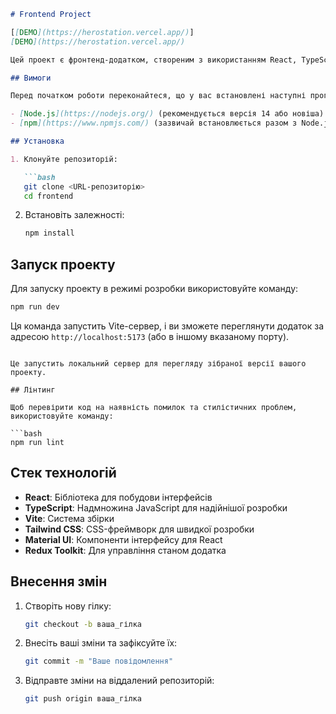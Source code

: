 
```markdown
# Frontend Project

[[DEMO](https://herostation.vercel.app/)]
[DEMO](https://herostation.vercel.app/)

Цей проект є фронтенд-додатком, створеним з використанням React, TypeScript, Vite, Tailwind CSS та Material UI.

## Вимоги

Перед початком роботи переконайтеся, що у вас встановлені наступні програми:

- [Node.js](https://nodejs.org/) (рекомендується версія 14 або новіша)
- [npm](https://www.npmjs.com/) (зазвичай встановлюється разом з Node.js)

## Установка

1. Клонуйте репозиторій:

   ```bash
   git clone <URL-репозиторію>
   cd frontend
   ```

2. Встановіть залежності:

   ```bash
   npm install
   ```

## Запуск проекту

Для запуску проекту в режимі розробки використовуйте команду:

```bash
npm run dev
```

Ця команда запустить Vite-сервер, і ви зможете переглянути додаток за адресою `http://localhost:5173` (або в іншому вказаному порту).
```

Це запустить локальний сервер для перегляду зібраної версії вашого проекту.

## Лінтинг

Щоб перевірити код на наявність помилок та стилістичних проблем, використовуйте команду:

```bash
npm run lint
```

## Стек технологій

- **React**: Бібліотека для побудови інтерфейсів
- **TypeScript**: Надмножина JavaScript для надійнішої розробки
- **Vite**: Система збірки
- **Tailwind CSS**: CSS-фреймворк для швидкої розробки
- **Material UI**: Компоненти інтерфейсу для React
- **Redux Toolkit**: Для управління станом додатка

## Внесення змін

1. Створіть нову гілку:

   ```bash
   git checkout -b ваша_гілка
   ```

2. Внесіть ваші зміни та зафіксуйте їх:

   ```bash
   git commit -m "Ваше повідомлення"
   ```

3. Відправте зміни на віддалений репозиторій:

   ```bash
   git push origin ваша_гілка
   ```
